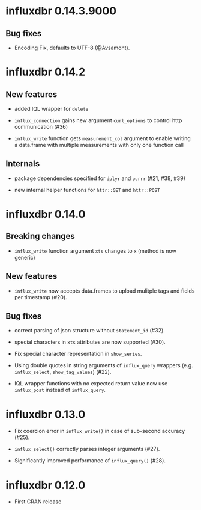 # influxdbr 0.14.3.9000

## Bug fixes

* Encoding Fix, defaults to UTF-8 (@Avsamoht).

# influxdbr 0.14.2

## New features

* added IQL wrapper for `delete`

* `influx_connection` gains new argument `curl_options` to control http communication (#36)

* `influx_write` function gets `measurement_col` argument to enable writing a 
data.frame with multiple measurements with only one function call

## Internals

* package dependencies specified for `dplyr` and `purrr` (#21, #38, #39)

* new internal helper functions for `httr::GET` and `httr::POST`
  
# influxdbr 0.14.0

## Breaking changes

* `influx_write` function argument `xts` changes to `x` (method is now generic)

## New features

* `influx_write` now accepts data.frames to upload mulitple tags and fields per timestamp (#20).

## Bug fixes

* correct parsing of json structure without `statement_id` (#32).

* special characters in `xts` attributes are now supported (#30).

* Fix special character representation in `show_series`.

* Using double quotes in string arguments of `influx_query` wrappers (e.g. `influx_select`, `show_tag_values`) (#22).

* IQL wrapper functions with no expected return value now use `influx_post` instead of `influx_query`.  

# influxdbr 0.13.0

* Fix coercion error in `influx_write()` in case of sub-second accuracy (#25).

* `influx_select()` correctly parses integer arguments (#27).

* Significantly improved performance of `influx_query()` (#28).

# influxdbr 0.12.0

* First CRAN release